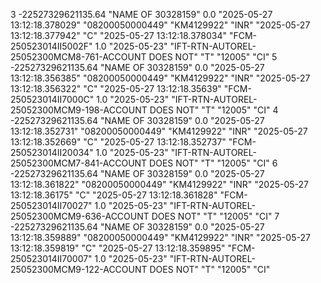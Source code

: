 3	-22527329621135.64			"NAME OF 30328159"				0.0	"2025-05-27 13:12:18.378029"	"08200050000449"	"KM4129922"		"INR"		"2025-05-27 13:12:18.377942"		"C"		"2025-05-27 13:12:18.378034"		"FCM-250523014II5002F"	1.0	"2025-05-23"	"IFT-RTN-AUTOREL-25052300MCM8-761-ACCOUNT DOES NOT"		"T"	"12005"	"CI"
5	-22527329621135.64			"NAME OF 30328159"				0.0	"2025-05-27 13:12:18.356385"	"08200050000449"	"KM4129922"		"INR"		"2025-05-27 13:12:18.356322"		"C"		"2025-05-27 13:12:18.35639"		"FCM-250523014II7000C"	1.0	"2025-05-23"	"IFT-RTN-AUTOREL-25052300MCM9-198-ACCOUNT DOES NOT"		"T"	"12005"	"CI"
4	-22527329621135.64			"NAME OF 30328159"				0.0	"2025-05-27 13:12:18.352731"	"08200050000449"	"KM4129922"		"INR"		"2025-05-27 13:12:18.352669"		"C"		"2025-05-27 13:12:18.352737"		"FCM-250523014II20034"	1.0	"2025-05-23"	"IFT-RTN-AUTOREL-25052300MCM7-841-ACCOUNT DOES NOT"		"T"	"12005"	"CI"
6	-22527329621135.64			"NAME OF 30328159"				0.0	"2025-05-27 13:12:18.361822"	"08200050000449"	"KM4129922"		"INR"		"2025-05-27 13:12:18.36175"		"C"		"2025-05-27 13:12:18.361828"		"FCM-250523014II70027"	1.0	"2025-05-23"	"IFT-RTN-AUTOREL-25052300MCM9-636-ACCOUNT DOES NOT"		"T"	"12005"	"CI"
7	-22527329621135.64			"NAME OF 30328159"				0.0	"2025-05-27 13:12:18.359889"	"08200050000449"	"KM4129922"		"INR"		"2025-05-27 13:12:18.359819"		"C"		"2025-05-27 13:12:18.359895"		"FCM-250523014II70007"	1.0	"2025-05-23"	"IFT-RTN-AUTOREL-25052300MCM9-122-ACCOUNT DOES NOT"		"T"	"12005"	"CI"
